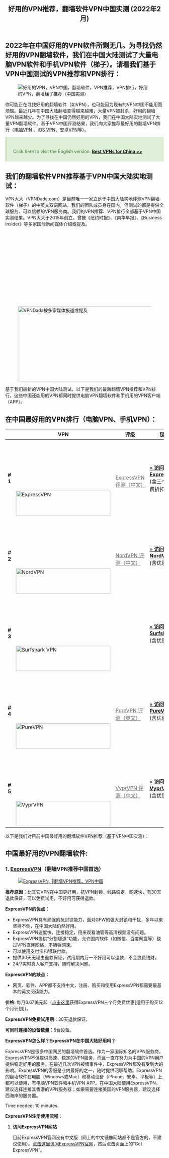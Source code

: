 <div class="clear"></div> </header>  <div id="content" class="site-content"> <div class="container"> <div class="content-left-wrap col-md-9"> <div id="primary" class="content-area"> <main id="main" class="site-main" role="main">
<article id="post-630" class="post-630 page type-page status-publish hentry">
<header class="entry-header">
<h1 class="entry-title">好用的VPN推荐，翻墙软件VPN中国实测 (2022年2月)</h1>
</header>
<div class="entry-content">
<h2 class="summary" id="2022年在中国好用的vpn软件所剩无几-为寻找仍然好用的vpn翻墙软件-我们在中国大陆测试了大量电脑vpn软件和手机vpn软件-梯子-请看我们基于vpn中国测试的vpn推荐和vpn排行">2022年在中国好用的VPN软件所剩无几。为寻找仍然好用的VPN翻墙软件，我们在中国大陆测试了大量电脑VPN软件和手机VPN软件（梯子）。请看我们基于VPN中国测试的VPN推荐和VPN排行：</h2>
<figure class="wp-block-image size-full"><img alt="好用的VPN，VPN中国，翻墙软件，VPN推荐，VPN排行，好用的VPN，翻墙梯子推荐（中国实测）" data-src="https://www.vpndada.com/wp-content/uploads/2021/12/best-vpn-for-china-cn-2022.jpg" class="wp-image-5166 lazyload" src="data:image/gif;base64,R0lGODlhAQABAAAAACH5BAEKAAEALAAAAAABAAEAAAICTAEAOw==" /><noscript><img src="https://www.vpndada.com/wp-content/uploads/2021/12/best-vpn-for-china-cn-2022.jpg" alt="好用的VPN，VPN中国，翻墙软件，VPN推荐，VPN排行，好用的VPN，翻墙梯子推荐（中国实测）" class="wp-image-5166"/></noscript></figure>
<p>你可能正在寻找好用的翻墙软件（如VPN），也可能因为现有的VPN中国不能用而烦恼。最近几年在中国大陆翻墙变得越来越难，大量VPN被封杀，好用的翻墙VPN越来越少。为了寻找在中国仍然好用的VPN，我们在中国大陆实地测试了大量VPN翻墙软件。基于VPN中国评测结果，我们向大家推荐最好用的翻墙VPN排行（<a href="/vpn-for-pc-cn/" target="_blank" rel="noopener">电脑VPN</a> 、<a href="https://www.vpndada.com/ios-vpn-for-china-cn/" target="_blank" rel="noopener">iOS VPN</a>、<a href="https://www.vpndada.com/android-vpn-for-china-cn/" target="_blank" rel="noopener">安卓VPN</a>等）。</p>
<style scoped>
            .gc-box{margin-bottom:30px;padding:20px;border-left:5px solid transparent;line-height:24px}.gc-box .label-info{background-color:#5bc0de;display:inline-block;margin:0 5px 10px 0;padding:3px 6px;font-size:75%;font-weight:700;color:#fff;text-align:center;white-space:nowrap;vertical-align:baseline;border-radius:.25em;line-height:14px}.gc-box.green_type{color:#3c763d;background-color:#dff0d8;border-color:#cae6be}.gc-box.blue_type{color:#31708f;background-color:#d9edf7;border-color:#bcdff1}.gc-box.red_type{color:#a94442;background-color:#f2dede;border-color:#e8c4c4}.gc-box.grey_type{background:#ddd;border-color:#ccc;color:#444}.gc-box.info_type{color:#155724;background-color:#d4edda;border-color:#c3e6cb}.gc-box.info_type svg{fill:#30a030}.gc-box.download_type{color:#004085;background-color:#cce5ff;border-color:#b8daff}.gc-box.download_type svg{fill:#3a9aff}.gc-box.update_type{color:#004458;background-color:#d9edf7;border:1px solid #bce8f1}.gc-box.notice_type{color:#856404;background-color:#fff3cd;border-color:#ffeeba}.gc-box.notice_type svg{fill:#f7a000}.gc-box.error_type{color:#721c24;background-color:#f8d7da;border-color:#f5c6cb}.gc-box.error_type svg{fill:#c70000}.gc-box.border_type{border:2px solid #ddd}.gc-box.icon_type{display:flex}.gc-box.icon_type .gc-box-icon{width:28px}.gc-box.icon_type .gc-box-text{flex-grow:1;margin:0 15px}.gc-box-text > *{margin-bottom: 20px;}
        .gc-box-text > *:last-child{margin-bottom:0}        
        </style><div class="gc-box green_type " style="text-align:left;border-radius:0px;">
<div class="gc-box-icon"></div>
<div class="gc-box-text">
<p class="has-text-align-center">Click here to visit the English version: <strong><a href="https://www.vpndada.com/best-vpns-for-china/">Best VPNs for China &gt;&gt;</a></strong></p>
</div>
</div>
<h2 id="我们的翻墙软件vpn推荐基于vpn中国大陆实地测试"><strong>我们的翻墙软件VPN推荐基于VPN中国大陆实地测试：</strong></h2>
<p>VPN大大（VPNDada.com）是目前唯一一家立足于中国大陆实地评测VPN翻墙软件（梯子）的中英文双语网站。我们的团队成员身在国内，但测试的都是提供全球服务、可以信赖的VPN服务商。我们的VPN推荐、VPN排行全部基于VPN中国实测结果。VPN大大于2015年创立，曾被《纽约时报》、《南华早报》、《Business Insider》等多家国际新闻媒体介绍或提及。</p>
<figure class="wp-block-image"><img width="810" height="238" alt="VPNDada被多家媒体报道或提及" data-src="https://www.vpndada.com/wp-content/uploads/2018/04/vpndada-as-seen-on-cn-e1622710137705.jpg" class="wp-image-1745 lazyload" src="data:image/gif;base64,R0lGODlhAQABAAAAACH5BAEKAAEALAAAAAABAAEAAAICTAEAOw==" /><noscript><img width="810" height="238" src="https://www.vpndada.com/wp-content/uploads/2018/04/vpndada-as-seen-on-cn-e1622710137705.jpg" alt="VPNDada被多家媒体报道或提及" class="wp-image-1745"/></noscript></figure>
<p><a name="best-vpns-for-china"></a>基于我们最新的VPN中国大陆测试，以下是我们的最新翻墙VPN推荐和VPN排行。这些中国还能用的VPN都同时提供电脑VPN翻墙软件和手机用的VPN客户端（APP）。</p>
<h2 id="在中国最好用的vpn排行-电脑vpn-手机vpn">在中国最好用的VPN排行（电脑VPN、手机VPN）：</h2>
<div class="wpsm-comptable-wrap">
<table id="wpsm-table-2" class="wpsm-comptable center-table-align wpsm-comptable-responsive">
<thead class="wpsm-thead wpsm-thead-default">
<tr>
<th class="placeholder wpsm-placeholder"></th>
<th>VPN</th>
<th>评级</th>
<th>链接</th>
</tr>
</thead>
<tbody class="wpsm-tbody">
<tr> <td> <strong># 1</strong> </td>
<td> <a href="/go/expressvpn-cn" target="_blank" rel="nofollow"><img loading="lazy" width="300" height="80" alt="ExpressVPN" title="ExpressVPN" data-src="https://www.vpndada.com/wp-content/uploads/2021/01/long-logo-expressvpn-new.png" class="lazyload" src="data:image/gif;base64,R0lGODlhAQABAAAAACH5BAEKAAEALAAAAAABAAEAAAICTAEAOw==" /><noscript><img loading="lazy"  width="300" height="80" alt="ExpressVPN" title="ExpressVPN" data-src="https://www.vpndada.com/wp-content/uploads/2021/01/long-logo-expressvpn-new.png" class="lazyload" src="data:image/gif;base64,R0lGODlhAQABAAAAACH5BAEKAAEALAAAAAABAAEAAAICTAEAOw==" /><noscript><img loading="lazy" src="https://www.vpndada.com/wp-content/uploads/2021/01/long-logo-expressvpn-new.png" width="300" height="80" alt="ExpressVPN" title="ExpressVPN"  /></noscript></noscript></a>
</td>
<td> <i class="wpsm-table-icon wpsm-icon-star"></i> <i class="wpsm-table-icon wpsm-icon-star"></i> <i class="wpsm-table-icon wpsm-icon-star"></i> <i class="wpsm-table-icon wpsm-icon-star"></i> <i class="wpsm-table-icon wpsm-icon-star"></i><br />
<a href="/expressvpn-review-cn/" target="_blank" style="color: #666; text-decoration: underline">ExpressVPN 评测（中文）</a> </td>
<td> <a class="btn btn-lg red-btn" href="/go/expressvpn-cn" target="_blank" rel="nofollow">» <strong>访问
ExpressVPN</strong> </a><br />
<span>(含三个月免费折扣)</span> </td>
</tr>
<tr> <td> <strong># 2</strong> </td>
<td> <a href="/go/nordvpn-cn" target="_blank" rel="nofollow"><img loading="lazy" width="300" height="80" alt="NordVPN" title="NordVPN" data-src="https://www.vpndada.com/wp-content/uploads/2018/10/logo-nordvpn.png" class="lazyload" src="data:image/gif;base64,R0lGODlhAQABAAAAACH5BAEKAAEALAAAAAABAAEAAAICTAEAOw==" /><noscript><img loading="lazy"  width="300" height="80" alt="NordVPN" title="NordVPN" data-src="https://www.vpndada.com/wp-content/uploads/2018/10/logo-nordvpn.png" class="lazyload" src="data:image/gif;base64,R0lGODlhAQABAAAAACH5BAEKAAEALAAAAAABAAEAAAICTAEAOw==" /><noscript><img loading="lazy" src="https://www.vpndada.com/wp-content/uploads/2018/10/logo-nordvpn.png" width="300" height="80" alt="NordVPN" title="NordVPN" /></noscript></noscript></a> </td>
<td> <i class="wpsm-table-icon wpsm-icon-star"></i> <i class="wpsm-table-icon wpsm-icon-star"></i> <i class="wpsm-table-icon wpsm-icon-star"></i> <i class="wpsm-table-icon wpsm-icon-star"></i> <i class="wpsm-table-icon wpsm-icon-star-empty"></i><br />
<a href="/nordvpn-review-cn/" target="_blank" style="color: #666; text-decoration: underline">NordVPN 评测（中文）</a> </td>
<td> <a class="btn btn-lg red-btn" href="/go/nordvpn-cn" target="_blank" rel="nofollow">» <strong>访问 NordVPN</strong> </a><br />
<span>(含优惠折扣)</spn> </td>
</tr>
<tr> <td> <strong># 3</strong> </td>
<td> <a href="/go/surfshark" target="_blank" rel="nofollow"><img loading="lazy" width="300" height="80" alt="Surfshark VPN" title="Surfshark VPN" data-src="https://www.vpndada.com/wp-content/uploads/2020/08/logo-surfshark-vpn.png" class="lazyload" src="data:image/gif;base64,R0lGODlhAQABAAAAACH5BAEKAAEALAAAAAABAAEAAAICTAEAOw==" /><noscript><img loading="lazy"  width="300" height="80" alt="Surfshark VPN" title="Surfshark VPN" data-src="https://www.vpndada.com/wp-content/uploads/2020/08/logo-surfshark-vpn.png" class="lazyload" src="data:image/gif;base64,R0lGODlhAQABAAAAACH5BAEKAAEALAAAAAABAAEAAAICTAEAOw==" /><noscript><img loading="lazy" src="https://www.vpndada.com/wp-content/uploads/2020/08/logo-surfshark-vpn.png" width="300" height="80" alt="Surfshark VPN" title="Surfshark VPN" /></noscript></noscript></a> </td>
<td> <i class="wpsm-table-icon wpsm-icon-star"></i> <i class="wpsm-table-icon wpsm-icon-star"></i> <i class="wpsm-table-icon wpsm-icon-star"></i> <i class="wpsm-table-icon wpsm-icon-star"></i> <i class="wpsm-table-icon wpsm-icon-star-empty"></i><br /> </td>
<td> <a class="btn btn-lg red-btn" href="/go/surfshark" target="_blank" rel="nofollow">» <strong>访问 Surfshark</strong> </a><br />
<span>(含优惠折扣)</span> </td>
 </tr>
<tr> <td> <strong># 4</strong> </td>
<td> <a href="/go/purevpn-cn" target="_blank" rel="nofollow"><img loading="lazy" width="300" height="80" alt="PureVPN" title="PureVPN" data-src="https://www.vpndada.com/wp-content/uploads/2016/08/long-logo-purevpn.png" class="lazyload" src="data:image/gif;base64,R0lGODlhAQABAAAAACH5BAEKAAEALAAAAAABAAEAAAICTAEAOw==" /><noscript><img loading="lazy"  width="300" height="80" alt="PureVPN" title="PureVPN" data-src="https://www.vpndada.com/wp-content/uploads/2016/08/long-logo-purevpn.png" class="lazyload" src="data:image/gif;base64,R0lGODlhAQABAAAAACH5BAEKAAEALAAAAAABAAEAAAICTAEAOw==" /><noscript><img loading="lazy" src="https://www.vpndada.com/wp-content/uploads/2016/08/long-logo-purevpn.png" width="300" height="80" alt="PureVPN" title="PureVPN" /></noscript></noscript></a> </td>
<td> <i class="wpsm-table-icon wpsm-icon-star"></i> <i class="wpsm-table-icon wpsm-icon-star"></i> <i class="wpsm-table-icon wpsm-icon-star"></i> <i class="wpsm-table-icon wpsm-icon-star"></i> <i class="wpsm-table-icon wpsm-icon-star-empty"></i><br />
<a href="/purevpn-review/" target="_blank" style="color: #666; text-decoration: underline">PureVPN 评测（英文）</a> </td>
<td> <a class="btn btn-lg red-btn" href="/go/purevpn-cn" target="_blank" rel="nofollow">» <strong>访问 PureVPN</strong> </a><br />
<span>(含优惠折扣)</span> </td>
</tr>
<tr> <td> <strong># 5</strong> </td>
<td> <a href="/go/vyprvpn-cn" target="_blank" rel="nofollow"><img loading="lazy" width="300" height="80" alt="VyprVPN" title="VyprVPN" data-src="https://www.vpndada.com/wp-content/uploads/2015/10/long-logo-vyprvpn.png" class="lazyload" src="data:image/gif;base64,R0lGODlhAQABAAAAACH5BAEKAAEALAAAAAABAAEAAAICTAEAOw==" /><noscript><img loading="lazy"  width="300" height="80" alt="VyprVPN" title="VyprVPN" data-src="https://www.vpndada.com/wp-content/uploads/2015/10/long-logo-vyprvpn.png" class="lazyload" src="data:image/gif;base64,R0lGODlhAQABAAAAACH5BAEKAAEALAAAAAABAAEAAAICTAEAOw==" /><noscript><img loading="lazy" src="https://www.vpndada.com/wp-content/uploads/2015/10/long-logo-vyprvpn.png" width="300" height="80" alt="VyprVPN" title="VyprVPN" /></noscript></noscript></a> </td>
<td> <i class="wpsm-table-icon wpsm-icon-star"></i> <i class="wpsm-table-icon wpsm-icon-star"></i> <i class="wpsm-table-icon wpsm-icon-star"></i> <i class="wpsm-table-icon wpsm-icon-star"></i> <i class="wpsm-table-icon wpsm-icon-star-empty"></i><br />
<a href="/vyprvpn-review-cn/" target="_blank" style="color: #666; text-decoration: underline">VyprVPN 评测（中文）</a> </td>
<td> <a class="btn btn-lg red-btn" href="/go/vyprvpn-cn" target="_blank" rel="nofollow">» <strong>访问 VyprVPN</strong> </a><br />
<span>(含优惠折扣)</span> </td>
</tr>
</tbody>
</table>
</div>
<p>以下是我们对目前中国最好用的翻墙软件VPN推荐（基于VPN中国实测）：</p>
<h2 id="中国最好用的vpn翻墙软件">中国最好用的VPN翻墙软件:</h2>
<div class="wp-container-620e1cf2194db wp-block-group shadow-box"><div class="wp-block-group__inner-container">
<h3 id="1-expressvpn-翻墙vpn推荐中国首选">1. <a href="/go/expressvpn-cn" target="_blank" rel="noopener nofollow">ExpressVPN</a>（翻墙VPN推荐中国首选）</h3>
<figure class="wp-block-image"><a href="/go/expressvpn-cn" target="_blank" rel="nofollow noopener"><img alt="ExpressVPN, 翻墙VPN推荐，VPN中国" title="ExpressVPN, 翻墙VPN推荐" data-src="https://www.vpndada.com/wp-content/uploads/2021/01/expressvpn-logo-new.png" class="wp-image-204 lazyload" src="data:image/gif;base64,R0lGODlhAQABAAAAACH5BAEKAAEALAAAAAABAAEAAAICTAEAOw==" /><noscript><img src="https://www.vpndada.com/wp-content/uploads/2021/01/expressvpn-logo-new.png" alt="ExpressVPN, 翻墙VPN推荐，VPN中国" class="wp-image-204" title="ExpressVPN, 翻墙VPN推荐"/></noscript></a></figure>
<p><strong>推荐原因：</strong>比其它VPN在中国更好用，抗VPN封锁，线路稳定，网速快，有30天退款保证，可以免费试用，不好用可获得退款。</p>
<p><strong>ExpressVPN的优点：</strong></p>
<ul><li>ExpressVPN具有顽强的抗封锁能力，面对GFW的强大封锁和干扰，多年以来坚持不倒，在中国大陆仍然好用。</li><li>ExpressVPN速度快，连接稳定，用来观看油管等高清视频没有问题。</li><li>ExpressVPN提供&#8221;分割隧道&#8221;功能，允许国内软件（如微信、百度网盘等）绕过VPN直连网络，不牺牲网速。</li><li>可以使用支付宝和银联付款。</li><li>提供30天无理由退款保证，试用期内万一不好用可以退款，不会浪费钱财。</li><li>24/7实时真人客户支持，随时解决问题。</li></ul>
<p><strong>ExpressVPN的缺点：</strong></p>
<ul><li>网页、软件、APP都不支持中文，注册、购买和使用ExpressVPN都需要最基本的英文阅读能力。</li></ul>
<p><strong>价格: </strong>每月6.67美元起（<a href="/go/expressvpn-discount-cn" target="_blank" rel="noopener nofollow">点击这里</a>获得ExpressVPN三个月免费优惠[适用于购买12个月计划]）。</p>
<p><strong>ExpressVPN免费试用期：</strong>30天退款保证。</p>
<p><strong>可同时连接的设备数量：</strong>5台设备。</p>
<p><strong>ExpressVPN怎么样？ExpressVPN在中国大陆好用吗？</strong></p>
<p>ExpressVPN是很多中国网民的翻墙软件首选。作为一家国际知名的VPN服务商，ExpressVPN不但提供高速、稳定的VPN服务，而且一直在努力为中国的VPN用户提供稳定好用的服务。在最近几次VPN被墙事件中，ExpressVPN都没有受到大的影响。ExpressVPN的客服是业内最好的之一，随时提供网聊帮助。ExpressVPN的翻墙软件在电脑（Windows或Mac）和移动设备（iPhone、安卓、平板等）上都可以使用，有电脑VPN软件和手机VPN APP。在中国大陆使用ExpressVPN，建议选择连接其香港的VPN服务器；如果需要连接美国的VPN服务器，建议选择西海岸的服务器。</p>
<div class="schema-how-to wp-block-yoast-how-to-block"><p class="schema-how-to-total-time"><span class="schema-how-to-duration-time-text">Time needed: </span>10 minutes. </p><p class="schema-how-to-description"><strong>ExpressVPN注册使用流程</strong>：</p> <ol class="schema-how-to-steps"><li class="schema-how-to-step" id="how-to-step-1608102266272"><strong class="schema-how-to-step-name">访问ExpressVPN网站</strong> <p class="schema-how-to-step-text">目前ExpressVPN官网没有中文版（网上的中文镜像网站都不是官方的，不建议使用）。<a href="/go/expressvpn-cn" target="_blank" rel="noopener nofollow">点击这里访问ExpressVPN官网</a>，然后点击页面上的“Get ExpressVPN”。<br /><img alt="VPN推荐：ExpressVPN网站" style="width: 700px;" data-src="https://www.vpndada.com/wp-content/uploads/2021/01/expressvpn-website-new-e1622883051244.jpg" class="lazyload" src="data:image/gif;base64,R0lGODlhAQABAAAAACH5BAEKAAEALAAAAAABAAEAAAICTAEAOw==" /><noscript><img alt="VPN推荐：ExpressVPN网站" src="https://www.vpndada.com/wp-content/uploads/2021/01/expressvpn-website-new-e1622883051244.jpg" style="width: 700px;"/></noscript></p> </li><li class="schema-how-to-step" id="how-to-step-1608102462874"><strong class="schema-how-to-step-name">注册ExpressVPN账号</strong> <p class="schema-how-to-step-text">选择ExpressVPN的服务计划（月付、年付等），输入自己的电子邮件地址，并选择付款方式（支持支付宝和银联），完成付款（注：付款30天内可以无理由退款）。购买成功之后，会收到ExpressVPN发送的账户信息邮件。<br /><img width="800" height="1245" style="width: 600px;" alt="好用的VPN推荐，VPN排行：ExpressVPN注册步骤" data-srcset="https://www.vpndada.com/wp-content/uploads/2021/06/ExpressVPN-register-step-cn.jpg 800w, https://www.vpndada.com/wp-content/uploads/2021/06/ExpressVPN-register-step-cn-193x300.jpg 193w, https://www.vpndada.com/wp-content/uploads/2021/06/ExpressVPN-register-step-cn-658x1024.jpg 658w, https://www.vpndada.com/wp-content/uploads/2021/06/ExpressVPN-register-step-cn-768x1195.jpg 768w" data-src="https://www.vpndada.com/wp-content/uploads/2021/06/ExpressVPN-register-step-cn.jpg" data-sizes="(max-width: 800px) 100vw, 800px" class="wp-image-3465 lazyload" src="data:image/gif;base64,R0lGODlhAQABAAAAACH5BAEKAAEALAAAAAABAAEAAAICTAEAOw==" /><noscript><img width="800" height="1245" class="wp-image-3465" style="width: 600px;" src="https://www.vpndada.com/wp-content/uploads/2021/06/ExpressVPN-register-step-cn.jpg" alt="好用的VPN推荐，VPN排行：ExpressVPN注册步骤" srcset="https://www.vpndada.com/wp-content/uploads/2021/06/ExpressVPN-register-step-cn.jpg 800w, https://www.vpndada.com/wp-content/uploads/2021/06/ExpressVPN-register-step-cn-193x300.jpg 193w, https://www.vpndada.com/wp-content/uploads/2021/06/ExpressVPN-register-step-cn-658x1024.jpg 658w, https://www.vpndada.com/wp-content/uploads/2021/06/ExpressVPN-register-step-cn-768x1195.jpg 768w" sizes="(max-width: 800px) 100vw, 800px" /></noscript></p> </li><li class="schema-how-to-step" id="how-to-step-1608103523194"><strong class="schema-how-to-step-name">登录ExpressVPN，按指示完成ExpressVPN下载和安装</strong> <p class="schema-how-to-step-text">登录ExpressVPN官网后，点击页面上端“Setup”按钮，就可以看到针对不同设备（Windows电脑、Mac电脑、iPhone、iPad、安卓手机等）的下载、安装信息。其中最重要的是ExpressVPN激活码（Activation Code），这个激活码在初次登陆ExpressVPN的软件和APP时都需要填入。<br /><img width="900" height="613" style="width: 700px;" alt="好用的VPN推荐，VPN排行：ExpressVPN注册步骤" data-src="https://www.vpndada.com/wp-content/uploads/2021/01/ExpressVPN-setup-step-cn-new-e1611047098159.png" class="wp-image-3320 lazyload" src="data:image/gif;base64,R0lGODlhAQABAAAAACH5BAEKAAEALAAAAAABAAEAAAICTAEAOw==" /><noscript><img width="900" height="613" class="wp-image-3320" style="width: 700px;" src="https://www.vpndada.com/wp-content/uploads/2021/01/ExpressVPN-setup-step-cn-new-e1611047098159.png" alt="好用的VPN推荐，VPN排行：ExpressVPN注册步骤"/></noscript></p> </li><li class="schema-how-to-step" id="how-to-step-1608105149088"><strong class="schema-how-to-step-name">开始使用ExpressVPN</strong> <p class="schema-how-to-step-text">在电脑或手机上安装号ExpressVPN后，就可以使用Express了。初次登陆需要输入ExpressVPN激活码。连接前需要自己选择服务器节点的位置。如果在中国大陆，建议选择ExpressVPN建议的&#8221;Smart Locations&#8221;（包括香港、日本、洛杉矶、新加坡等节点）。然后点击圆形按钮，就可以连上ExpressVPN、实现翻墙了。<br /><img width="828" height="1348" style="width: 375px;" alt="好用的VPN推荐，VPN排行：ExpressVPN注册步骤" data-srcset="https://www.vpndada.com/wp-content/uploads/2021/01/expressvpn-software-not-conncted.jpg 828w, https://www.vpndada.com/wp-content/uploads/2021/01/expressvpn-software-not-conncted-184x300.jpg 184w, https://www.vpndada.com/wp-content/uploads/2021/01/expressvpn-software-not-conncted-629x1024.jpg 629w, https://www.vpndada.com/wp-content/uploads/2021/01/expressvpn-software-not-conncted-768x1250.jpg 768w" data-src="https://www.vpndada.com/wp-content/uploads/2021/01/expressvpn-software-not-conncted.jpg" data-sizes="(max-width: 828px) 100vw, 828px" class="wp-image-3323 lazyload" src="data:image/gif;base64,R0lGODlhAQABAAAAACH5BAEKAAEALAAAAAABAAEAAAICTAEAOw==" /><noscript><img width="828" height="1348" class="wp-image-3323" style="width: 375px;" src="https://www.vpndada.com/wp-content/uploads/2021/01/expressvpn-software-not-conncted.jpg" alt="好用的VPN推荐，VPN排行：ExpressVPN注册步骤" srcset="https://www.vpndada.com/wp-content/uploads/2021/01/expressvpn-software-not-conncted.jpg 828w, https://www.vpndada.com/wp-content/uploads/2021/01/expressvpn-software-not-conncted-184x300.jpg 184w, https://www.vpndada.com/wp-content/uploads/2021/01/expressvpn-software-not-conncted-629x1024.jpg 629w, https://www.vpndada.com/wp-content/uploads/2021/01/expressvpn-software-not-conncted-768x1250.jpg 768w" sizes="(max-width: 828px) 100vw, 828px" /></noscript></p> </li></ol></div>
<p><strong>ExpressVPN中国使用技巧：</strong></p>
<ul><li>常升级，永远使用最新版本的ExpressVPN。</li><li>只使用ExpressVPN推荐的服务器地址（如香港、日本、美国洛杉矶等）</li><li>VPN协议选择“自动”。</li><li>连接VPN时要有耐心，因为ExpressVPN的软件或APP可能会尝试不同的VPN协议直至发现最佳选择，不要中途放弃。</li><li>如果发现ExpressVPN不能用或连不上，联系ExpressVPN客服以获得最新解决方案。</li></ul>
<p><strong>ExpressVPN特别优惠：</strong></p>
<p><a href="/go/expressvpn-discount-cn" target="_blank" rel="noopener nofollow">点击这里</a>获得ExpressVPN三个月免费优惠（适用于购买12个月计划）。</p>
<p class="has-text-align-center"><a class="btn red-btn btn-lg" style="margin-right: 15px;" href="/go/expressvpn-cn" target="_blank" rel="nofollow noopener"><strong>» 访问ExpressVPN</strong> <small>(含折扣优惠)</small></a><a class="btn gray-btn" href="https://www.vpndada.com/expressvpn-review-cn/" target="_blank" rel="noopener">ExpressVPN中国评测 (中文)</a></p>
</div></div>
<div class="wp-container-620e1cf21993e wp-block-group shadow-box"><div class="wp-block-group__inner-container">
<h3 id="2-nordvpn">2. <a href="/go/nordvpn-cn" target="_blank" rel="noopener nofollow">NordVPN</a></h3>
<figure class="wp-block-image"><a href="/go/nordvpn-cn" target="_blank" rel="nofollow noopener"><img alt="NordVPN, 最好的翻墙VPN推荐，VPN中国" title="NordVPN, 最好的翻墙VPN推荐" data-src="https://www.vpndada.com/wp-content/uploads/2018/10/logo-nordvpn.png" class="wp-image-54 lazyload" src="data:image/gif;base64,R0lGODlhAQABAAAAACH5BAEKAAEALAAAAAABAAEAAAICTAEAOw==" /><noscript><img src="https://www.vpndada.com/wp-content/uploads/2018/10/logo-nordvpn.png" alt="NordVPN, 最好的翻墙VPN推荐，VPN中国" class="wp-image-54" title="NordVPN, 最好的翻墙VPN推荐"/></noscript></a></figure>
<p><strong>推荐原因：</strong>VPN线路稳定，网速快，网站支持中文。</p>
<p><strong>NordVPN的优点：</strong></p>
<ul><li>在中国大陆可以使用。速度和稳定性都不错。</li><li>网页支持中文，支持银联付款。</li><li>提供30天无理由退款保证，试用期内如果发现NordVPN不好用就可以申请全额退款，不会亏钱。</li><li>提供24/7实时真人客户支持，随时解决VPN问题。</li></ul>
<p><strong>NordVPN的缺点：</strong></p>
<ul><li>NordVPN的按月付费计划的价格比较贵。</li></ul>
<p><strong>价格: </strong>每月3.71美元起。<strong>免费试用期：</strong>30天退款保证。</p>
<p><strong>可同时连接的设备数量：</strong>6台设备（不要多台设备使用同一个协议连接到同一服务器）。</p>
<p><strong>NordVPN怎么样？NordVPN在中国大陆好用吗？</strong></p>
<p>NordVPN也是一家国际知名的VPN服务商，提供电脑VPN翻墙软件和手机VPN APP，在VPN稳定性和VPN速度方面都表现不凡。从几年前开始这家公司开始重视中国大陆市场，其网站有中文版，也支持通过银联付款购买账号。</p>
<p>在GFW对各种VPN的干扰比较凶猛的情况下，市面上很多种VPN在中国都完全不能使用，虽然这种情况下NordVPN本身开发的电脑VPN软件和手机APP有时也会出现连接不上或不稳定的情况，但NordVPN提供了可行的备用解决方案：中国用户可以不使用NordVPN的原生软件或APP，而是手动设置VPN（具体步骤详见我们的<a href="https://www.vpndada.com/nordvpn-review-cn/" target="_blank" rel="noopener">NordVPN中国评测</a>）：Windows用户可以下载第三方软件OpenVPN GUI，然后在NordVPN网站上下载针对中国用户的配置文件来手动设置VPN；Mac用户可以在NordVPN网站上下载IKEv2证书，然后在Mac电脑上手动设置NordVPN。在iPhone和安卓手机上同样可以手动设置NordVPN，而不是直接使用NordVPN的App。这种手动设置VPN的方式当然不如像ExpressVPN那样直接使用电脑软件和手机App来得方便，但经过我们的测试，这也是一种可行的方案。所以即使在VPN封杀比较严重的情况下，NordVPN在中国仍然可以当作翻墙VPN来使用的。</p>
<p><strong>NordVPN中国使用技巧：</strong></p>
<ul><li>如果在VPN封杀比较严重的情况下发现NordVPN的VPN软件和手机App在中国不好用，可以通过上文提到的手动设置电脑VPN或手机VPN的方法来使用NordVPN。</li><li>NordVPN的网站上可以找到手动设置VPN的具体方法，并可以下载相应的VPN配置文件。如果找不到，可以通过NordVPN网站上的客服实时聊天来询问，询问时要告诉客服自己是中国用户。</li><li>正常使用NordVPN后如果发现NordVPN不能用或连不上，联系NordVPN客服以获得最新解决方案。</li></ul>
<p class="has-text-align-center"><a class="btn red-btn btn-lg" style="margin-right: 15px;" href="/go/nordvpn-cn" target="_blank" rel="nofollow noopener"><strong>» 访问NordVPN</strong> <small>(含折扣优惠)</small></a><a class="btn gray-btn" href="/nordvpn-review-cn/" target="_blank" rel="noopener">NordVPN 评测 (中文)</a></p>
</div></div>

<hr class="wp-block-separator is-style-dots" />
<h2 id="我们测试过的其它vpn翻墙软件">我们测试过的其它VPN翻墙软件:</h2>
<p>除了上述推荐的中国还能用的VPN之外，我们还评测了很多其它的VPN翻墙软件和梯子，其中很多在中国大陆已经无法使用。以下是这些VPN的部分名单。其中一些VPN我们已经在中国大陆做了评测，关于这些VPN怎么样、在中国大陆是否好用的问题，可以具体看我们的评测。</p>
<ul><li><strong>PandaVPN</strong>: (<a href="https://www.vpndada.com/go/pandavpn" target="_blank" rel="noopener nofollow">访问PandaVPN</a>)</li><li><strong>Ivacy VPN</strong> (<a href="https://www.vpndada.com/go/ivacyvpn-cn" target="_blank" rel="noopener nofollow">访问IvacyVPN</a>)</li><li><strong>Hotspot Shield&nbsp;VPN</strong>:&nbsp;(<a href="/go/hotspotshield" target="_blank" rel="noopener nofollow">访问Hotspot Shield&nbsp;VPN</a>&nbsp;| <a href="/hotspot-shield-vpn-review/" target="_blank" rel="noopener">Hotspot Shield VPN Review</a>)</li><li><strong>AtlasVPN</strong> (<a href="https://www.vpndada.com/go/atlasvpn" target="_blank" rel="noopener">访问</a>)</li><li><strong>StrongVPN:</strong> (<a href="https://www.vpndada.com/go/strongvpn" target="_blank" rel="noopener">访问StrongVPN</a> | <a href="https://www.vpndada.com/vpn-review-strongvpn/" target="_blank" rel="noopener">StrongVPN Review</a>)</li><li><strong>12VPN:</strong> (<a href="https://www.vpndada.com/go/12vpn" target="_blank" rel="noopener">访问12VPN</a> | <a href="https://www.vpndada.com/vpn-review-12vpn/" target="_blank" rel="noopener">12VPN Review</a>)</li><li><strong>VPN.AC:</strong> (<a href="/go/vpnac" target="_blank" rel="noopener nofollow">访问VPN.AC</a> | <a href="/vpn-review-vpn-ac/" target="_blank" rel="noopener">VPN.AC Review</a>)</li><li><strong>TorGuard&nbsp;VPN:</strong> (<a href="/go/ironsocket" target="_blank" rel="noopener nofollow">访问TorGuard&nbsp;VPN</a> | <a href="/torguard-review/" target="_blank" rel="noopener">TorGuard Review</a>)</li><li>WannaFlix: (<a href="https://www.vpndada.com/go/wannaflix" target="_blank" rel="noopener nofollow">访问WannaFlix</a>, 使用优惠码“TIPS30”可获得30%折扣）</li><li>Hide My Ass! VPN<strong>:</strong>&nbsp;(<a href="/go/hma" target="_blank" rel="noopener nofollow">访问HMA! VPN</a> | <a href="/vpn-review-hide-my-ass-vpn/" target="_blank" rel="noopener">HMA! VPN Review</a>)</li><li>Buffered VPN: (<a href="/go/bufferedvpn" target="_blank" rel="noopener nofollow">访问BufferedVPN</a>&nbsp;| <a href="/buffered-vpn-review/" target="_blank" rel="noopener">Buffered VPN Review</a>)</li><li>SwitchVPN: (<a href="/go/switchvpn" target="_blank" rel="noopener nofollow">访问SwitchVPN</a> | <a href="/vpn-review-switchvpn/" target="_blank" rel="noopener">SwitchVPN Review</a>)</li><li>IronSocket&nbsp;VPN<strong>:</strong> (<a href="/go/ironsocket" target="_blank" rel="noopener nofollow">访问IronSocket&nbsp;VPN</a> | <a href="/ironsocket-vpn-review/" target="_blank" rel="noopener">IronSocket VPN Review</a>)</li><li>IPVanish&nbsp;VPN<strong>:</strong>&nbsp;(<a href="/go/ipvanish" target="_blank" rel="noopener nofollow">访问IPVanish</a>&nbsp;| <a href="/vpn-review-ipvanish/" target="_blank" rel="noopener">IPVanish VPN Review</a>)</li><li>Total&nbsp;VPN: (<a href="/go/vpnac" target="_blank" rel="noopener nofollow">访问Total&nbsp;VPN</a> | <a href="/total-vpn-review/" target="_blank" rel="noopener">Total VPN Review</a>)</li><li>Astrill&nbsp;VPN<strong>:</strong> (<a href="/go/astrill" target="_blank" rel="noopener nofollow">访问Astrill VPN</a>&nbsp;| <a href="/vpn-review-astrill-vpn/" target="_blank" rel="noopener">Astrill VPN Review</a>)</li><li>OneVPN: (<a href="/go/hotspotshield" target="_blank" rel="noopener nofollow">访问OneVPN</a> | <a href="/onevpn-review/" target="_blank" rel="noopener">OneVPN Review</a>)</li><li>PandaPow (<a href="/go/pandapow" target="_blank" rel="noopener nofollow">访问</a>)</li><li>Buffered VPN<strong>:</strong> (<a href="/go/bufferedvpn" target="_blank" rel="noopener nofollow">访问</a>)</li><li>Trust.Zone (<a href="/go/trustzone" target="_blank" rel="noopener nofollow">访问</a>)</li><li>SaferVPN (<a href="/go/safervpn" target="_blank" rel="noopener nofollow">访问</a>)</li><li>Private Internet Access (<a href="/go/pia" target="_blank" rel="noopener nofollow">访问</a>)</li><li>VPNArea (<a href="/go/vpnarea" target="_blank" rel="noopener nofollow">访问</a>)</li></ul>
<p>这些VPN、加速器服务商中有些无法在国内打开他们的官网，所以注册账号有一定问题，但这并不一定影响使用这些VPN翻墙软件。感兴趣的网友可以先翻墙注册这些VPN账号，然后下载电脑VPN翻墙软件、手机VPN APP、或者手工完成VPN设置，一旦设置好后，这些VPN服务很多还是可以在中国使用的。</p>
<hr class="wp-block-separator is-style-dots" />
<h2 id="关于vpn翻墙软件的常见问题">关于VPN翻墙软件的常见问题:</h2>
<div class="schema-faq wp-block-yoast-faq-block"><div class="schema-faq-section" id="faq-question-1590653087081"><strong class="schema-faq-question">为什么在中国需要使用VPN翻墙?</strong> <p class="schema-faq-answer">众所周知，很多著名的网站在中国都无法访问，如：Google、Twitter、Facebook、YouTube等等。为了能够访问“被墙”的国外网站，很多中国网民尝试各种<a href="https://www.fanqiangzhe.com/" target="_blank" rel="noopener">“翻墙”、“科学上网”</a>的办法。在各种翻墙软件（梯子）中，VPN是较为稳定、较可行的方式。</p> </div> <div class="schema-faq-section" id="faq-question-1590732960300"><strong class="schema-faq-question">在中国最好用的翻墙VPN有哪些？</strong> <p class="schema-faq-answer">大部分VPN在中国都已失效，根据我们在中国大陆的最新测试，目前在中国还能用的VPN有：<strong><a rel="noopener" href="/go/expressvpn-cn" target="_blank">ExpressVPN</a></strong>（←链接含优惠折扣，首选VPN）、<strong><a rel="noopener" href="https://www.vpndada.com/go/nordvpn-cn" target="_blank">NordVPN</a></strong>、<strong><a href="https://www.vpndada.com/go/surfshark" target="_blank" rel="noopener nofollow">SurfShark VPN</a></strong><meta charset="utf-8" />、<strong><a rel="noopener" href="https://www.vpndada.com/go/purevpn-cn" target="_blank">PureVPN</a></strong>、<strong><a rel="noopener" href="https://www.vpndada.com/go/vyprvpn-cn" target="_blank">VyprVPN</a></strong>等。</p> </div> <div class="schema-faq-section" id="faq-question-1590652986783"><strong class="schema-faq-question">什么是VPN?</strong> <p class="schema-faq-answer">VPN (虚拟专用网络，Virtual Private Network) 可以用来让用户以安全私密的方式连接私有网络。人们使用VPN有不同的用途，例如确保上网的安全性，确保上网的私密性，等等。中国网民大多把VPN当作翻墙软件（梯子）使用。了解更多关于VPN的入门知识：<a rel="noopener" href="https://www.vpndada.com/what-is-vpn-cn/" target="_blank">VPN是什么</a>。</p> </div> <div class="schema-faq-section" id="faq-question-1590654444364"><strong class="schema-faq-question">在中国访问哪些网站需要翻墙？</strong> <p class="schema-faq-answer">目前中国的防火长城（GFW）封锁了大量的国外网站，很多非常有名的国外网站在中国大陆都必须翻墙才能访问，例如：Google、Facebook、Twitter、YouTube、Gmail、Whatsapp、Google Play Store等等。</p> </div> <div class="schema-faq-section" id="faq-question-1590654660025"><strong class="schema-faq-question">VPN翻墙软件在哪些设备上可以使用？</strong> <p class="schema-faq-answer">大部分VPN针对不同的设备都有不同版本的软件或APP，所以在常用的电脑和移动设备上都可以使用VPN翻墙软件，比如：Windows电脑、Mac电脑、iPhone手机、安卓手机、iPad平板、安卓平板、智能电视、路由器等等。</p> </div> <div class="schema-faq-section" id="faq-question-1590653133331"><strong class="schema-faq-question"><strong>VPN翻墙软件怎么用?</strong></strong> <p class="schema-faq-answer">选定一个中国还能用的VPN、购买VPN账号后，VPN服务商会提供设置VPN的具体步骤。大部分情况下需要用户下载一个用于连接VPN的电脑软件或手机APP（如<a href="/ios-vpn-for-china-cn/" target="_blank" rel="noopener">iOS翻墙VPN</a>或<a rel="noopener" href="https://www.vpndada.com/android-vpn-for-china-cn/" target="_blank">安卓VPN</a>），当然用户也可以使用任何软件，直接在电脑或移动设备上完成VPN的设置。设置好VPN后，用户可以随时开启或关闭VPN。VPN翻墙软件可以用于桌面电脑，也可以用在移动设备，如iPad、智能手机上。还可以在路由器上设置VPN。</p> </div> <div class="schema-faq-section" id="faq-question-1590653118372"><strong class="schema-faq-question">购买VPN翻墙软件如何付费？</strong> <p class="schema-faq-answer">很多海外VPN公司需要使用信用卡或者PayPal付款，但已经有不少开始接受支付宝、银联等在中国常用的付款方式。</p> </div> <div class="schema-faq-section" id="faq-question-1590653144842"><strong class="schema-faq-question">在中国使用VPN违法吗?</strong> <p class="schema-faq-answer">这个问题从2019年开始变得不太容易回答。事实上，中国大陆有数量极大的VPN用户，这其中包括在华外国人、需要处理国外业务的商业人士、需要查阅墙外资料的研究人员、需要联系海外亲友的普通用户等等。从2017年开始，有关“<a rel="noopener" href="https://www.vpndada.com/china-ban-vpn/" target="_blank">中国下令全面禁止VPN、翻墙违法</a>”的新闻在网上流传，实际情况是中国政府开始禁止国内VPN供应商私自提供VPN服务，也就是说，私自出售VPN翻墙软件是违法的，但相关规定并不涉及VPN的使用者。2019年1月，广东一位网民因为使用VPN被罚款1000元，这可能是国内首例对于VPN翻墙软件使用者的惩罚。目前我们认为，只要不用于和政治有关的活动，平时用VPN翻墙还是用不着担心的。但同时也需要小心，翻墙尽量不要公开进行。</p> </div> <div class="schema-faq-section" id="faq-question-1590653161579"><strong class="schema-faq-question">为什么很多VPN中国不好用？</strong> <p class="schema-faq-answer">虽然国内有大量VPN翻墙者，但是VPN服务商经常被封锁，国内的VPN服务商纷纷被迫关门，国外VPN服务商的网站经常被封，中国还能用的VPN越来越少。所以在国内使用VPN翻墙软件的主要麻烦就是VPN服务经常受到干扰。这就是“VPN大大”创建的起因。我们在中国大陆替大家监测各个VPN的状态，在国内实地测试各个VPN的连接、使用状态，根据大量VPN中国测试结果，向大家推荐在中国好用的VPN翻墙软件。</p> </div> <div class="schema-faq-section" id="faq-question-1590653227740"><strong class="schema-faq-question">如何选择VPN？</strong> <p class="schema-faq-answer">以下是我们推荐VPN翻墙软件的一些标准：1）该VPN必须是由一家境外公司提供的服务（这样就不会有随时被关的危险），而该公司需要有一定的信誉和知名度。2）VPN服务商应该具有一定的服务中国用户的经验。3）VPN翻墙软件在中国使用时应该达到足够的稳定性和足够快的速度。4）VPN公司应该提供24小时实时客服，随时解决可能出现的VPN问题。５）VPN应该提供试用期或无理由退款保证，这样购买VPN后可以亲自试用，如果不好用就可以及时退款，不会白花钱。</p> </div> <div class="schema-faq-section" id="faq-question-1590653244659"><strong class="schema-faq-question">为什么不要用国内的VPN？</strong> <p class="schema-faq-answer">2017年初，工信部发布了新的政策，基本内容可以理解为禁止国内公司未经政府允许提供VPN服务，其结果是国内VPN供应商将面临被封的危险。2017年6月，著名国内VPN服务商<a rel="noopener" href="https://www.vpndada.com/greenvpn-closed-cn/" target="_blank">GreenVPN被迫关闭、停止服务</a>，此后更有天行VPN被封、蓝灯被封、翻墙被抓等新闻。所以我们不推荐大家使用任何由中国大陆VPN公司提供的服务。如果你使用国内VPN，刚刚交付年费，却发现这家VPN被关了，你可能根本无法拿到退款。另外，如果使用国内的VPN，一旦这家公司被有关部门查封，很可能被迫将你的上网和VPN使用记录上交，这对你的隐私可能是极大的伤害，甚至可能招致法律后果。而海外VPN公司不受中国大陆政策影响，不会面临被迫关门的危险。所以，我们建议大家不要使用任何国内的中国VPN服务商，而仅使用海外知名VPN服务商。</p> </div> <div class="schema-faq-section" id="faq-question-1590653314519"><strong class="schema-faq-question"><strong>为什么不推荐免费VPN？</strong></strong> <p class="schema-faq-answer">我们在这里推荐的中国还能用的VPN全部是国外的付费VPN翻墙软件。为什么不推荐免费VPN呢？这是因为对于每天经常使用电脑VPN或手机VPN的人来说，作为一种翻墙软件（梯子），免费VPN的速度、稳定性和流量限制是基本不能满足需要的；而付费VPN的价格大多不足每月10美元，其质量要比免费VPN好得多，可以省去很多麻烦。此外，很多付费VPN都提供免费试用，例如ExpressVPN可以在30天内无理由退款，<a rel="noopener" href="https://www.vpndada.com/vpn-free-trial-cn/" target="_blank">VPN免费试用其实相当于免费VPN</a>。</p> </div> <div class="schema-faq-section" id="faq-question-1623305815754"><strong class="schema-faq-question">自己搭建翻墙梯子可行吗？</strong> <p class="schema-faq-answer">近几年来因为翻墙软件（尤其是VPN）被封杀得比较厉害，很多网友（尤其是懂IT的程序员）开始尝试自己搭建翻墙“梯子”，主要的操作方式就是购买位于国外的服务器（VPS），然后自己在服务器上安装翻墙软件服务器，如Shadowsocks（SSR）、V2Ray、Wireguard等。我们也尝试过所有这些方式，并在本网站发布过不少相关安装教程。但总起来看，这种翻墙方式对于普通网民并不值得推荐。首先，购买VPN服务器、安装翻墙软件都需要一定的门槛，普通人基本做不到。其次，随着防火长城（GFW）不断升级，自己搭建的翻墙梯子很容易被识破，进而造成IP地址被封。一旦被封IP，就得重新更换服务器或购买新的IP，还是很麻烦的。相比之下，还是购买一个好用的VPN，比如<a href="/go/expressvpn-cn" target="_blank" rel="noopener nofollow">ExpressVPN</a>，更方便、更可靠一些。</p> </div> <div class="schema-faq-section" id="faq-question-1623306308044"><strong class="schema-faq-question">购买“机场”翻墙账号可行吗？</strong> <p class="schema-faq-answer">因为自己搭建翻墙梯子需要懂技术，而且可能出现IP被封问题，有些网友转而考虑购买翻墙“机场”账号。所谓“机场”，就是一个服务商（甚至是一个小团队或个人）租用了一定数量的位于国外的服务器，并部署SSR、V2Ray等翻墙服务器节点，然后出售账号。机场的用户一般会有不止一个服务器节点可供选择，一个节点连不上可以更换另外的节点。对于这种翻墙“机场”，我们也并不推荐。主要原因是：目前网上的很多“机场”背后都没有信誉高、透明度高、背景可查的公司支撑 ，很多“机场”很可能就是一两个程序员自己搞起来的小生意，而且这些人很可能就身在中国大陆。且不说很多“机场”可以随时跑路（这种情况时有发生），而且如果这个“机场”一旦被中国大陆警方发现，用户的个人资料很可能泄露。所以，我们并不推荐购买“机场”账号来翻墙。</p> </div> </div>
<hr class="wp-block-separator is-style-dots" />
<h2 id="在中国使用翻墙vpn软件的技巧">在中国使用翻墙VPN软件的技巧：</h2>
<h3 class="sm-title" id="1-避免使用在中国被封的vpn">1. 避免使用在中国被封的VPN</h3>
<p>全球有很多家VPN服务商，其中很多VPN虽然名声很大，在各网站的评测也很好，但这些VPN在中国大陆已经完全被封，根本无法在国内使用。所以，海外的VPN评测对于中国的VPN用户来说未必有用，而同一家VPN在各国的表现也未必相同（参见<a href="https://www.vpndada.com/vpn-japan-cn/" target="_blank" rel="noopener">日本VPN</a>、<a href="https://www.vpndada.com/best-vpn-for-hong-kong-cn/" target="_blank" rel="noopener">香港VPN</a>评测）。选翻墙VPN，一定要选中国还能用的VPN，确认这家VPN在中国没有被封。我们的网站VPNDada.com可以帮助您了解哪些VPN在中国仍然好用，哪些不行。</p>
<h3 class="sm-title" id="2-避开中国的vpn服务商">2. 避开中国的VPN服务商</h3>
<p>2017年初，中国政府宣布了新法规，将未经政府允许私自提供VPN服务视为非法。因此，大量VPN中国服务商不得不关闭原有的VPN服务。使用中国境外的VPN服务商始终是一个最佳选择，因为海外VPN公司不会被中国政府关闭或强迫其上交用户的个人资料。我们网站上推荐的所有VPN都是来自于海外的VPN。</p>
<h3 class="sm-title" id="3-充分利用vpn免费试用和退款保证">3. 充分利用VPN免费试用和退款保证</h3>
<p>大多数VPN公司都提供免费VPN试用和退款保证。您可以利用这些优惠来测试这家VPN在您所在的地区的翻墙效果。测试VPN时，应该在电脑和手机上分别进行测试。</p>
<h3 class="sm-title" id="4-选择最适合中国的vpn服务器">4. 选择最适合中国的VPN服务器</h3>
<p>大多数VPN公司会提供很多VPN服务器位置供用户选择。在中国使用VPN翻墙时，为了获得最佳速度，应选择与中国接近的VPN服务器。例如，日本和香港都是不错的选择。如果您需要连接到美国的VPN服务器，请从西海岸（例如洛杉矶和旧金山）中选择一个，因为它们离中国较近。</p>
<h3 class="sm-title" id="5-选择最适用于中国的vpn协议">5. 选择最适用于中国的VPN协议</h3>
<p>中国的GFW拥有先进的技术来检测和阻断VPN流量。一些VPN协议很容易被发现，而另一些则更困难。一般来说，OpenVPN比PPTP更好。如果您的VPN提供了专门为绕过VPN阻断而设计的特殊协议（例如StealthVPN），建议在使用VPN软件翻墙时选择这些协议。</p>
<h3 id="6-免费vpn不值得推荐">6. 免费VPN不值得推荐</h3>
<p>很多网友为了省钱，不想付费购买VPN，而是到处寻找免费VPN来翻墙。事实上，从几年前开始免费VPN在中国大陆就已经几乎完全不能用了。试想一下，面对GFW防火墙如此疯狂的VPN封杀，连大部分付费VPN都已经败下阵来，何况是免费VPN呢？此外，最近不少新闻和数据显示，很多所谓的“免费VPN“其实是钓鱼软件或是想要窃取用户个人及上网信息的间谍软件，而且其中不少免费VPN背后的公司竟然都来自中国大陆。所以，即使是从自己上网安全的角度考虑，也要尽量远离免费VPN。如果寻找免费VPN只是为了省钱，其实很多付费VPN服务商（如ExpressVPN）都提供30天无理由退款保证，相当于30天的VPN免费试用期，购买了这个VPN，只要不超过30天，可以全额退款，其实就相当于免费使用VPN了。</p>
<h3 class="sm-title" id="7-为防止vpn被封-准备备用vpn">7. 为防止VPN被封，准备备用VPN</h3>
<p>由于GFW会不断更新，现有的中国还能用的VPN说不定会在将来的一天变得不好用。如果使用翻墙VPN对您来说非常重要，建议您为最坏的情况做准备，考虑备份解决方案。许多人选择注册不止一种VPN服务。万一其中一个VPN发生故障，可以改用另一种VPN翻墙。</p>
<hr class="wp-block-separator is-style-dots" />
<h2 id="总结">总结：</h2>
<p>目前在中国大陆翻墙越来越难，好用的翻墙软件VPN越来越少。基于大量的电脑VPN翻墙软件和手机VPN APP测试，下面是我们推荐的翻墙VPN排行：</p>
<div class="wpsm-comptable-wrap">
<table id="wpsm-table-2" class="wpsm-comptable center-table-align wpsm-comptable-responsive">
<thead class="wpsm-thead wpsm-thead-default">
<tr>
<th class="placeholder wpsm-placeholder"></th>
<th>VPN</th>

<th>评级</th>
<th>链接</th>
</tr>
</thead>
<tbody class="wpsm-tbody">
<tr> <td> <strong># 1</strong> </td>
<td> <a href="/go/expressvpn-cn" target="_blank" rel="nofollow"><img loading="lazy" width="300" height="80" alt="ExpressVPN" title="ExpressVPN" data-src="https://www.vpndada.com/wp-content/uploads/2021/01/long-logo-expressvpn-new.png" class="lazyload" src="data:image/gif;base64,R0lGODlhAQABAAAAACH5BAEKAAEALAAAAAABAAEAAAICTAEAOw==" /><noscript><img loading="lazy"  width="300" height="80" alt="ExpressVPN" title="ExpressVPN" data-src="https://www.vpndada.com/wp-content/uploads/2021/01/long-logo-expressvpn-new.png" class="lazyload" src="data:image/gif;base64,R0lGODlhAQABAAAAACH5BAEKAAEALAAAAAABAAEAAAICTAEAOw==" /><noscript><img loading="lazy" src="https://www.vpndada.com/wp-content/uploads/2021/01/long-logo-expressvpn-new.png" width="300" height="80" alt="ExpressVPN" title="ExpressVPN"  /></noscript></noscript></a>
</td>
<td> <i class="wpsm-table-icon wpsm-icon-star"></i> <i class="wpsm-table-icon wpsm-icon-star"></i> <i class="wpsm-table-icon wpsm-icon-star"></i> <i class="wpsm-table-icon wpsm-icon-star"></i> <i class="wpsm-table-icon wpsm-icon-star"></i><br />
<a href="/expressvpn-review-cn/" target="_blank" style="color: #666; text-decoration: underline">ExpressVPN 评测（中文）</a> </td>
<td> <a class="btn btn-lg red-btn" href="/go/expressvpn-cn" target="_blank" rel="nofollow">» <strong>访问
ExpressVPN</strong> </a><br />
<span>(含三个月免费折扣)</span> </td>
</tr>
<tr> <td> <strong># 2</strong> </td>
<td> <a href="/go/nordvpn-cn" target="_blank" rel="nofollow"><img loading="lazy" width="300" height="80" alt="NordVPN" title="NordVPN" data-src="https://www.vpndada.com/wp-content/uploads/2018/10/logo-nordvpn.png" class="lazyload" src="data:image/gif;base64,R0lGODlhAQABAAAAACH5BAEKAAEALAAAAAABAAEAAAICTAEAOw==" /><noscript><img loading="lazy"  width="300" height="80" alt="NordVPN" title="NordVPN" data-src="https://www.vpndada.com/wp-content/uploads/2018/10/logo-nordvpn.png" class="lazyload" src="data:image/gif;base64,R0lGODlhAQABAAAAACH5BAEKAAEALAAAAAABAAEAAAICTAEAOw==" /><noscript><img loading="lazy" src="https://www.vpndada.com/wp-content/uploads/2018/10/logo-nordvpn.png" width="300" height="80" alt="NordVPN" title="NordVPN" /></noscript></noscript></a> </td>
<td> <i class="wpsm-table-icon wpsm-icon-star"></i> <i class="wpsm-table-icon wpsm-icon-star"></i> <i class="wpsm-table-icon wpsm-icon-star"></i> <i class="wpsm-table-icon wpsm-icon-star"></i> <i class="wpsm-table-icon wpsm-icon-star-empty"></i><br />
<a href="/nordvpn-review-cn/" target="_blank" style="color: #666; text-decoration: underline">NordVPN 评测（中文）</a> </td>
<td> <a class="btn btn-lg red-btn" href="/go/nordvpn-cn" target="_blank" rel="nofollow">» <strong>访问 NordVPN</strong> </a><br />
<span>(含优惠折扣)</spn> </td>
</tr>
<tr> <td> <strong># 3</strong> </td>
<td> <a href="/go/surfshark" target="_blank" rel="nofollow"><img loading="lazy" width="300" height="80" alt="Surfshark VPN" title="Surfshark VPN" data-src="https://www.vpndada.com/wp-content/uploads/2020/08/logo-surfshark-vpn.png" class="lazyload" src="data:image/gif;base64,R0lGODlhAQABAAAAACH5BAEKAAEALAAAAAABAAEAAAICTAEAOw==" /><noscript><img loading="lazy"  width="300" height="80" alt="Surfshark VPN" title="Surfshark VPN" data-src="https://www.vpndada.com/wp-content/uploads/2020/08/logo-surfshark-vpn.png" class="lazyload" src="data:image/gif;base64,R0lGODlhAQABAAAAACH5BAEKAAEALAAAAAABAAEAAAICTAEAOw==" /><noscript><img loading="lazy" src="https://www.vpndada.com/wp-content/uploads/2020/08/logo-surfshark-vpn.png" width="300" height="80" alt="Surfshark VPN" title="Surfshark VPN" /></noscript></noscript></a> </td>
<td> <i class="wpsm-table-icon wpsm-icon-star"></i> <i class="wpsm-table-icon wpsm-icon-star"></i> <i class="wpsm-table-icon wpsm-icon-star"></i> <i class="wpsm-table-icon wpsm-icon-star"></i> <i class="wpsm-table-icon wpsm-icon-star-empty"></i><br /> </td>
<td> <a class="btn btn-lg red-btn" href="/go/surfshark" target="_blank" rel="nofollow">» <strong>访问 Surfshark</strong> </a><br />
<span>(含优惠折扣)</span> </td>
</tr>
<tr> <td> <strong># 4</strong> </td>
<td> <a href="/go/purevpn-cn" target="_blank" rel="nofollow"><img loading="lazy" width="300" height="80" alt="PureVPN" title="PureVPN" data-src="https://www.vpndada.com/wp-content/uploads/2016/08/long-logo-purevpn.png" class="lazyload" src="data:image/gif;base64,R0lGODlhAQABAAAAACH5BAEKAAEALAAAAAABAAEAAAICTAEAOw==" /><noscript><img loading="lazy"  width="300" height="80" alt="PureVPN" title="PureVPN" data-src="https://www.vpndada.com/wp-content/uploads/2016/08/long-logo-purevpn.png" class="lazyload" src="data:image/gif;base64,R0lGODlhAQABAAAAACH5BAEKAAEALAAAAAABAAEAAAICTAEAOw==" /><noscript><img loading="lazy" src="https://www.vpndada.com/wp-content/uploads/2016/08/long-logo-purevpn.png" width="300" height="80" alt="PureVPN" title="PureVPN" /></noscript></noscript></a> </td>
<td> <i class="wpsm-table-icon wpsm-icon-star"></i> <i class="wpsm-table-icon wpsm-icon-star"></i> <i class="wpsm-table-icon wpsm-icon-star"></i> <i class="wpsm-table-icon wpsm-icon-star"></i> <i class="wpsm-table-icon wpsm-icon-star-empty"></i><br />
<a href="/purevpn-review/" target="_blank" style="color: #666; text-decoration: underline">PureVPN 评测（英文）</a> </td>
<td> <a class="btn btn-lg red-btn" href="/go/purevpn-cn" target="_blank" rel="nofollow">» <strong>访问 PureVPN</strong> </a><br />
<span>(含优惠折扣)</span> </td>
</tr>
<tr> <td> <strong># 5</strong> </td>
<td> <a href="/go/vyprvpn-cn" target="_blank" rel="nofollow"><img loading="lazy" width="300" height="80" alt="VyprVPN" title="VyprVPN" data-src="https://www.vpndada.com/wp-content/uploads/2015/10/long-logo-vyprvpn.png" class="lazyload" src="data:image/gif;base64,R0lGODlhAQABAAAAACH5BAEKAAEALAAAAAABAAEAAAICTAEAOw==" /><noscript><img loading="lazy"  width="300" height="80" alt="VyprVPN" title="VyprVPN" data-src="https://www.vpndada.com/wp-content/uploads/2015/10/long-logo-vyprvpn.png" class="lazyload" src="data:image/gif;base64,R0lGODlhAQABAAAAACH5BAEKAAEALAAAAAABAAEAAAICTAEAOw==" /><noscript><img loading="lazy" src="https://www.vpndada.com/wp-content/uploads/2015/10/long-logo-vyprvpn.png" width="300" height="80" alt="VyprVPN" title="VyprVPN" /></noscript></noscript></a> </td>
<td> <i class="wpsm-table-icon wpsm-icon-star"></i> <i class="wpsm-table-icon wpsm-icon-star"></i> <i class="wpsm-table-icon wpsm-icon-star"></i> <i class="wpsm-table-icon wpsm-icon-star"></i> <i class="wpsm-table-icon wpsm-icon-star-empty"></i><br />
<a href="/vyprvpn-review-cn/" target="_blank" style="color: #666; text-decoration: underline">VyprVPN 评测（中文）</a> </td>
<td> <a class="btn btn-lg red-btn" href="/go/vyprvpn-cn" target="_blank" rel="nofollow">» <strong>访问 VyprVPN</strong> </a><br />
<span>(含优惠折扣)</span> </td>
</tr>
</tbody>
</table>
</div>
<p></p>
</div>
</article>
</main> </div> </div>
